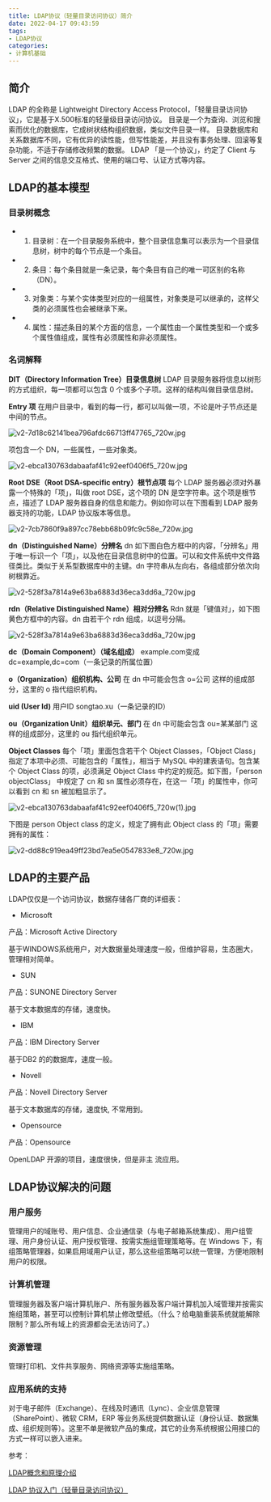 ```yaml
---
title: LDAP协议（轻量目录访问协议）简介
date: 2022-04-17 09:43:59
tags:
- LDAP协议
categories:
- 计算机基础
---
```



## 简介

LDAP 的全称是 Lightweight Directory Access Protocol，「轻量目录访问协议」，它是基于X.500标准的轻量级目录访问协议。
目录是一个为查询、浏览和搜索而优化的数据库，它成树状结构组织数据，类似文件目录一样。
目录数据库和关系数据库不同，它有优异的读性能，但写性能差，并且没有事务处理、回滚等复杂功能，不适于存储修改频繁的数据。
LDAP 「是一个协议」，约定了 Client 与 Server 之间的信息交互格式、使用的端口号、认证方式等内容。

## LDAP的基本模型

### 目录树概念

* 1. 目录树：在一个目录服务系统中，整个目录信息集可以表示为一个目录信息树，树中的每个节点是一个条目。
* 2. 条目：每个条目就是一条记录，每个条目有自己的唯一可区别的名称（DN）。
* 3. 对象类：与某个实体类型对应的一组属性，对象类是可以继承的，这样父类的必须属性也会被继承下来。
* 4. 属性：描述条目的某个方面的信息，一个属性由一个属性类型和一个或多个属性值组成，属性有必须属性和非必须属性。

<!--more-->

### 名词解释

**DIT（Directory Information Tree）目录信息树**
LDAP 目录服务器将信息以树形的方式组织，每一项都可以包含 0 个或多个子项。这样的结构叫做目录信息树。

**Entry 项**
在用户目录中，看到的每一行，都可以叫做一项，不论是叶子节点还是中间的节点。

![v2-7d18c62141bea796afdc66713ff47765_720w.jpg](/img/v2-7d18c62141bea796afdc66713ff47765_720w.jpg)

项包含一个 DN，一些属性，一些对象类。

![v2-ebca130763dabaafaf41c92eef0406f5_720w.jpg](/img/v2-ebca130763dabaafaf41c92eef0406f5_720w.jpg)

**Root DSE（Root DSA-specific entry）根节点项**
每个 LDAP 服务器必须对外暴露一个特殊的「项」，叫做 root DSE，这个项的 DN 是空字符串。这个项是根节点，描述了 LDAP 服务器自身的信息和能力。例如你可以在下图看到 LDAP 服务器支持的功能，LDAP 协议版本等信息。

![v2-7cb7860f9a897cc78ebb68b09fc9c58e_720w.jpg](/img/v2-7cb7860f9a897cc78ebb68b09fc9c58e_720w.jpg)

**dn（Distinguished Name）分辨名**
dn 如下图白色方框中的内容，「分辨名」用于唯一标识一个「项」，以及他在目录信息树中的位置。可以和文件系统中文件路径类比。类似于关系型数据库中的主键。dn 字符串从左向右，各组成部分依次向树根靠近。

![v2-528f3a7814a9e63ba6883d36eca3dd6a_720w.jpg](/img/v2-528f3a7814a9e63ba6883d36eca3dd6a_720w.jpg)

**rdn（Relative Distinguished Name）相对分辨名**
Rdn 就是「键值对」，如下图黄色方框中的内容。dn 由若干个 rdn 组成，以逗号分隔。

![v2-528f3a7814a9e63ba6883d36eca3dd6a_720w.jpg](/img/v2-528f3a7814a9e63ba6883d36eca3dd6a_720w.jpg)

**dc（Domain Component）（域名组成）**
example.com变成dc=example,dc=com（一条记录的所属位置）

**o（Organization）组织机构、公司**
在 dn 中可能会包含 o=公司 这样的组成部分，这里的 o 指代组织机构。

**uid (User Id)**
用户ID songtao.xu（一条记录的ID）

**ou（Organization Unit）组织单元、部门**
在 dn 中可能会包含 ou=某某部门 这样的组成部分，这里的 ou 指代组织单元。

**Object Classes**
每个「项」里面包含若干个 Object Classes，「Object Class」 指定了本项中必须、可能包含的「属性」，相当于 MySQL 中的建表语句。包含某个 Object Class 的项，必须满足 Object Class 中约定的规范。如下图，「person objectClass」 中规定了 cn 和 sn 属性必须存在，在这一「项」的属性中，你可以看到 cn 和 sn 被加粗显示了。

![v2-ebca130763dabaafaf41c92eef0406f5_720w(1).jpg](/img/v2-ebca130763dabaafaf41c92eef0406f5_720w.jpg)

下图是 person Object class 的定义，规定了拥有此 Object class 的「项」需要拥有的属性：

![v2-dd88c919ea49ff23bd7ea5e0547833e8_720w.jpg](/img/v2-dd88c919ea49ff23bd7ea5e0547833e8_720w.jpg)

## LDAP的主要产品

LDAP仅仅是一个访问协议，数据存储各厂商的详细表：

* Microsoft

产品：Microsoft Active Directory

基于WINDOWS系统用户，对大数据量处理速度一般，但维护容易，生态圈大，管理相对简单。

* SUN

产品：SUNONE Directory Server

基于文本数据库的存储，速度快。

* IBM

产品：IBM Directory Server

基于DB2 的的数据库，速度一般。

* Novell

产品：Novell Directory Server

基于文本数据库的存储，速度快, 不常用到。

* Opensource

产品：Opensource

OpenLDAP 开源的项目，速度很快，但是非主 流应用。

## LDAP协议解决的问题

### 用户服务

管理用户的域账号、用户信息、企业通信录（与电子邮箱系统集成）、用户组管理、用户身份认证、用户授权管理、按需实施组管理策略等。在 Windows 下，有组策略管理器，如果启用域用户认证，那么这些组策略可以统一管理，方便地限制用户的权限。

### 计算机管理

管理服务器及客户端计算机账户、所有服务器及客户端计算机加入域管理并按需实施组策略，甚至可以控制计算机禁止修改壁纸。（什么？给电脑重装系统就能解除限制？那么所有域上的资源都会无法访问了。）

### 资源管理

管理打印机、文件共享服务、网络资源等实施组策略。

### 应用系统的支持

对于电子邮件（Exchange）、在线及时通讯（Lync）、企业信息管理（SharePoint）、微软 CRM，ERP 等业务系统提供数据认证（身份认证、数据集成、组织规则等）。这里不单是微软产品的集成，其它的业务系统根据公用接口的方式一样可以嵌入进来。

参考：

[LDAP概念和原理介绍](https://www.cnblogs.com/wilburxu/p/9174353.html)

[LDAP 协议入门（轻量目录访问协议）](https://zhuanlan.zhihu.com/p/147768058)